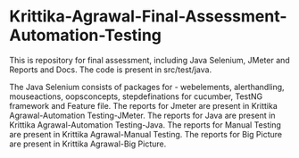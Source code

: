 # Krittika-Agrawal-Final-Assessment-Automation-Testing
This is repository for final assessment, including Java Selenium, JMeter and Reports and Docs.
The code is present in src/test/java.

The Java Selenium consists of packages for - webelements, alerthandling, mouseactions, oopsconcepts, stepdefinations for cucumber, TestNG framework and Feature file.
The reports for Jmeter are present in Krittika Agrawal-Automation Testing-JMeter.
The reports for Java are present in Krittika Agrawal-Automation Testing-Java.
The reports for Manual Testing are present in Krittika Agrawal-Manual Testing.
The reports for Big Picture are present in Krittika Agrawal-Big Picture.
